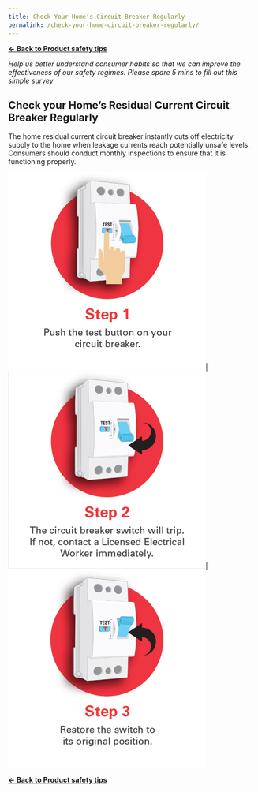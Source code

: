 ```yaml
---
title: Check Your Home's Circuit Breaker Regularly
permalink: /check-your-home-circuit-breaker-regularly/
---
```

**[&#8592; Back to Product safety tips](/consumers/product-safety-tips/home-appliances-and-furniture)**

*Help us better understand consumer habits so that we can improve the effectiveness of our safety regimes. Please spare 5 mins to fill out this [simple survey](https://form.gov.sg/63a160c3cf15ee00129a4ab4)*

## Check your Home’s Residual Current Circuit Breaker Regularly
The home residual current circuit breaker instantly cuts off electricity supply to the home when leakage currents reach potentially unsafe levels. Consumers should conduct monthly inspections to ensure that it is functioning properly.

![residual current circuit breaker](/images/consumers/did-you-know/circuit-breaker/home-circuit-breaker-step1.jpg)|![residual current circuit breaker](/images/consumers/did-you-know/circuit-breaker/home-circuit-breaker-step2.jpg)|![residual current circuit breaker](/images/consumers/did-you-know/circuit-breaker/home-circuit-breaker-step3.jpg)

**[&#8592; Back to Product safety tips](/consumers/product-safety-tips/home-appliances-and-furniture)**